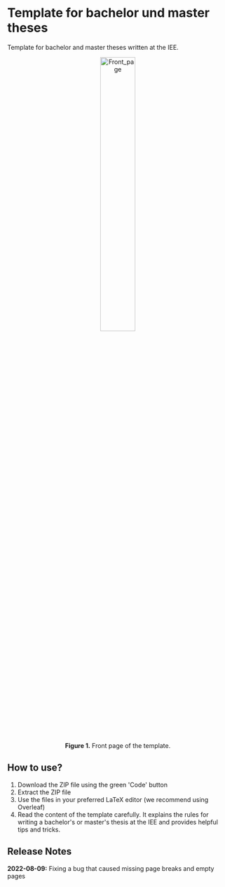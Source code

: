 # Template for bachelor und master theses
Template for bachelor and master theses written at the IEE.


<p align="center">
  <img src="Abbildungen/Front_page.png" alt="Front_page" width="40%" /></br>
  <b>Figure 1.</b> Front page of the template.
</p>

## How to use?
1) Download the ZIP file using the green 'Code' button
2) Extract the ZIP file
3) Use the files in your preferred LaTeX editor (we recommend using Overleaf)
4) Read the content of the template carefully. It explains the rules for writing a bachelor's or master's thesis at the IEE and provides helpful tips and tricks.

## Release Notes
**2022-08-09:** Fixing a bug that caused missing page breaks and empty pages
